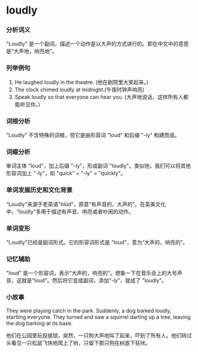 # loudly

### 分析词义

  

"Loudly" 是一个副词，描述一个动作是以大声的方式进行的。即在中文中的意思是“大声地，响亮地”。

  

### 列举例句

  

1.  He laughed loudly in the theatre. (他在剧院里大笑起来。)
2.  The clock chimed loudly at midnight.(午夜时钟声响亮)
3.  Speak loudly so that everyone can hear you. (大声地说话，这样所有人都能听见你。)

  

### 词根分析

  

“Loudly” 不含特殊的词根，但它是由形容词 "loud" 和后缀 "-ly" 构建而成。

  

### 词缀分析

  

单词主体 "loud"，加上后缀 "-ly"，形成副词 "loudly"。类似地，我们可以将其他形容词加上 "-ly"，如 "quick" + "-ly" = "quickly"。

  

### 单词发展历史和文化背景

  

“Loudly"来源于老英语"hlúd"，原意“有声音的，大声的”。在英美文化中，“loudly”多用于描述有声音、响亮或者吵闹的动作。

  

### 单词变形

  

"Loudly"已经是副词形式。它的形容词形式是 "loud"，意为“大声的，响亮的”。

  

### 记忆辅助

  

"loud" 是一个形容词，表示“大声的，响亮的”。想象一下在音乐会上的大号声音，这就是“loud”。然后将它变成副词，添加“-ly”，就成了 "loudly"。

  

### 小故事

  

They were playing catch in the park. Suddenly, a dog barked loudly, startling everyone. They turned and saw a squirrel darting up a tree, leaving the dog barking at its base.

  

他们在公园里玩投接球。突然，一只狗大声地叫了起来，吓到了所有人。他们转过头看见一只松鼠飞快地爬上了树，只留下那只狗在树底下狂吠。
